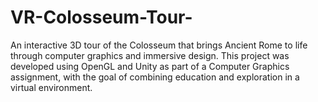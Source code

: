 # VR-Colosseum-Tour-
An interactive 3D tour of the Colosseum that brings Ancient Rome to life through computer graphics and immersive design. This project was developed using OpenGL and Unity as part of a Computer Graphics assignment, with the goal of combining education and exploration in a virtual environment.
